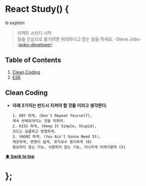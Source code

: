# React Study() {

_Is explain_

> 리액트 스터디 시작  
> 일을 진심으로 즐기려면 위대하다고 믿는 일을 하세요. -Steve Jobs-  
> ([anko-developer](https://github.com/anko-developer))

<!-- This guide is available in other languages too. See [Translation](#translation)

Other Style Guides

  - [ES5 (Deprecated)](https://github.com/airbnb/javascript/tree/es5-deprecated/es5)
  - [React](react/)
  - [CSS-in-JavaScript](css-in-javascript/)
  - [CSS & Sass](https://github.com/airbnb/css)
  - [Ruby](https://github.com/airbnb/ruby) -->

## Table of Contents

1. [Clean Coding](#clean-coding)
1. [ES6](#es6)

## Clean Coding

- **아래 3가지는 반드시 지켜야 할 것들 이라고 생각한다.**

  ```
  1. DRY 하게, (Don`t Repeat Yourself),
  계속 반복되어지는 것을 피하자.
  2. KISS 하게, (Keep It Simple, Stupid),
  코드는 심플하고 멍청하게.
  3. YAGNI 하게, (You Ain`t Gonna Need It),
  깨끗하게, 변경이 쉽게, 유지보수 용이하게 (O)
  필요하지 않는 기능, 사용하지 않는 기능, 지나치게 미래지향적 (X)
  ```

**[⬆ back to top](#table-of-contents)**

# };

